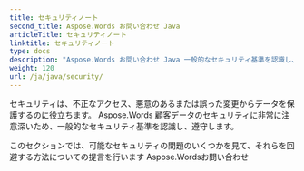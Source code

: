 ```yaml
---
title: セキュリティノート
second_title: Aspose.Words お問い合わせ Java
articleTitle: セキュリティノート
linktitle: セキュリティノート
type: docs
description: "Aspose.Words お問い合わせ Java 一般的なセキュリティ基準を認識し、高いレベルのデータセキュリティを確保します。 回避方法に関するセキュリティ問題や推奨事項をご覧ください。"
weight: 120
url: /ja/java/security/
---
```


セキュリティは、不正なアクセス、悪意のあるまたは誤った変更からデータを保護するのに役立ちます。 Aspose.Words 顧客データのセキュリティに非常に注意深いため、一般的なセキュリティ基準を認識し、遵守します。

このセクションでは、可能なセキュリティの問題のいくつかを見て、それらを回避する方法についての提言を行います Aspose.Wordsお問い合わせ